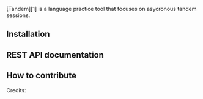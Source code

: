[Tandem][1] is a language practice tool that focuses on asycronous tandem sessions.

## Installation

## REST API documentation

## How to contribute

Credits:


